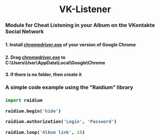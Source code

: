 <h1 align="center">VK-Listener</h1>

<h3>Module for Cheat Listening in your Album on the VKontakte Social Network<h3>

<h4>1. Install <a href="https://chromedriver.chromium.org/downloads">chromedriver.exe</a> of your version of Google Chrome<h3>
<h4>2. Drag <a href="https://chromedriver.chromium.org/downloads">chromedriver.exe</a> to C:\Users\User\AppData\Local\Google\Chrome<h4>
<h4>3. If there is no folder, then create it<h4>

<h3>A simple code example using the "Raidium" library<h3>

```python
import raidium

raidium.begin('hide')

raidium.authorization('Login', 'Password')

raidium.loop('Album link', 15)
```
